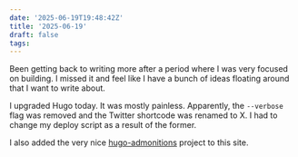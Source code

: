 ```yaml
---
date: '2025-06-19T19:48:42Z'
title: '2025-06-19'
draft: false
tags:
---
```


Been getting back to writing more after a period where I was very focused on building.
I missed it and feel like I have a bunch of ideas floating around that I want to write about.

I upgraded Hugo today.
It was mostly painless.
Apparently, the `--verbose` flag was removed and the Twitter shortcode was renamed to X.
I had to change my deploy script as a result of the former.

I also added the very nice [hugo-admonitions](https://github.com/KKKZOZ/hugo-admonitions) project to this site.
